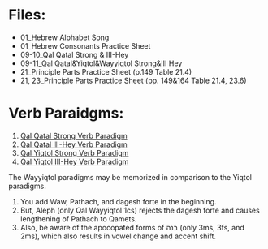 # Files:

* 01_Hebrew Alphabet Song
* 01_Hebrew Consonants Practice Sheet
* 09-10_Qal Qatal Strong & III-Hey
* 09-11_Qal Qatal&Yiqtol&Wayyiqtol Strong&III Hey
* 21_Principle Parts Practice Sheet (p.149 Table 21.4)
* 21, 23_Principle Parts Practice Sheet (pp. 149&164 Table 21.4, 23.6)


# Verb Paraidgms:

1. [Qal Qatal Strong Verb Paradigm](https://www.youtube.com/watch?v=P9xVYJ-sJ2k)
2. [Qal Qatal III-Hey Verb Paradigm](https://www.youtube.com/watch?v=sIEL2xp1ogo)
3. [Qal Yiqtol Strong Verb Paradigm](https://www.youtube.com/watch?v=9cuka5tgK94)
4. [Qal Yiqtol III-Hey Verb Paradigm](https://www.youtube.com/watch?v=6ewIlzYvoB4)

The Wayyiqtol paradigms may be memorized in comparison to the Yiqtol paradigms.
1. You add Waw, Pathach, and dagesh forte in the beginning.
2. But, Aleph (only Qal Wayyiqtol 1cs) rejects the dagesh forte and causes lengthening of Pathach to Qamets.
3. Also, be aware of the apocopated forms of בנה (only 3ms, 3fs, and 2ms), which also results in vowel change and accent shift.
